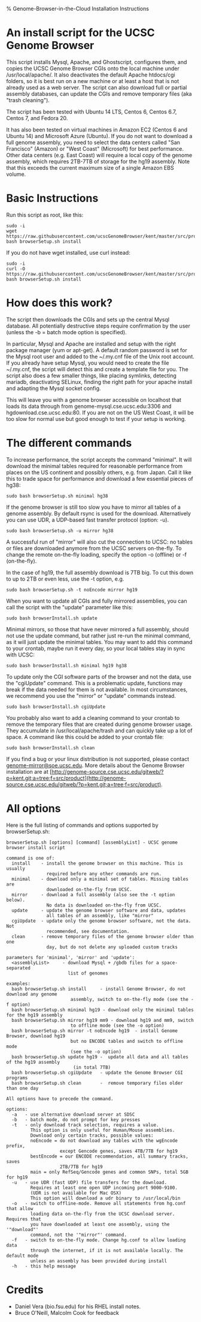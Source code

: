 % Genome-Browser-in-the-Cloud Installation Instructions

# An install script for the UCSC Genome Browser

This script installs Mysql, Apache, and Ghostscript, configures them, and copies the UCSC Genome
Browser CGIs onto the local machine under /usr/local/apache/. It also deactivates the default
Apache htdocs/cgi folders, so it is best run on a new machine or at least a host that is not 
already used as a web server. The script can also download full or partial assembly databases,
can update the CGIs and remove temporary files (aka "trash cleaning").

The script has been tested with Ubuntu 14 LTS, Centos 6, Centos 6.7, Centos 7, and Fedora 20.

It has also been tested on virtual machines in Amazon EC2 (Centos 6 and Ubuntu
14) and Microsoft Azure (Ubuntu). If you do not want to download a full genome assembly,
you need to select the data centers called "San Francisco" (Amazon) or "West
Coast" (Microsoft) for best performance. Other data centers (e.g. East Coast) will require a local
copy of the genome assembly, which requires 2TB-7TB of storage for the hg19 assembly. Note 
that this exceeds the current maximum size of a single Amazon EBS volume.

# Basic Instructions

Run this script as root, like this:

    sudo -i
    wget https://raw.githubusercontent.com/ucscGenomeBrowser/kent/master/src/product/installer/browserSetup.sh
    bash browserSetup.sh install

If you do not have wget installed, use curl instead:

    sudo -i
    curl -O https://raw.githubusercontent.com/ucscGenomeBrowser/kent/master/src/product/installer/browserSetup.sh
    bash browserSetup.sh install

# How does this work?

The script then downloads the CGIs and sets up the central Mysql database. All
potentially destructive steps require confirmation by the user (unless the -b = 
batch mode option is specified).

In particular, Mysql and Apache are installed and setup with the right package
manager (yum or apt-get). A default random password is set for the
Mysql root user and added to the ~/.my.cnf file of the Unix root account. 
If you already have setup Mysql, you would need to create the file
~/.my.cnf, the script will detect this and create a template file for you.
The script also does a few smaller things, like placing symlinks, detecting
mariadb, deactivating SELinux, finding the right path for your apache install
and adapting the Mysql socket config.

This will leave you with a genome browser accessible on localhost that loads its data 
through from genome-mysql.cse.ucsc.edu:3306 and hgdownload.cse.ucsc.edu:80. If
you are not on the US West Coast, it will be too slow for normal use but good 
enough to test if your setup is working.

# The different commands

To increase performance, the script accepts the command "minimal". It will download the
minimal tables required for reasonable performance from places on the US continent and 
possibly others, e.g. from Japan. Call it like this to trade space for performance
and download a few essential pieces of hg38:

    sudo bash browserSetup.sh minimal hg38

If the genome browser is still too slow you have to mirror all tables of a genome assembly.
By default rsync is used for the download.  Alternatively you can use
UDR, a UDP-based fast transfer protocol (option: -u). 

    sudo bash browserSetup.sh -u mirror hg38

A successful run of "mirror" will also cut the connection to UCSC: no tables
or files are downloaded anymore from the UCSC servers on-the-fly. To change
the remote on-the-fly loading, specify the option -o (offline) or 
-f (on-the-fly).

In the case of hg19, the full assembly download is 7TB big. To cut this down to
up to 2TB or even less, use the -t option, e.g.

    sudo bash browserSetup.sh -t noEncode mirror hg19

When you want to update all CGIs and fully mirrored assemblies, you can call the
script with the "update" parameter like this: 

    sudo bash browserInstall.sh update

Minimal mirrors, so those that have never mirrored a full assembly, should not 
use the update command, but rather just re-run the minimal command, as it will
just update the minimal tables. You may want to add this command to your crontab,
maybe run it every day, so your local tables stay in sync with UCSC:

    sudo bash browserInstall.sh minimal hg19 hg38

To update only the CGI software parts of the browser and not the data, use the
"cgiUpdate" command. This is a problematic update, functions may break if the
data needed for them is not available. In most circumstances, we recommend you
use the "mirror" or "update" commands instead.

    sudo bash browserInstall.sh cgiUpdate

You probably also want to add a cleaning command to your crontab to remove 
the temporary files that are created during genome browser usage. They accumulate
in /usr/local/apache/trash and can quickly take up a lot of space. A command like
this could be added to your crontab file:

    sudo bash browserInstall.sh clean

If you find a bug or your linux distribution is not supported, please contact 
[genome-mirror@soe.ucsc.edu](mailto:genome-mirror@soe.ucsc.edu). More details about the 
Genome Browser installation are at
[http://genome-source.cse.ucsc.edu/gitweb/?p=kent.git;a=tree;f=src/product](http://genome-source.cse.ucsc.edu/gitweb/?p=kent.git;a=tree;f=src/product).

# All options

Here is the full listing of commands and options supported by browserSetup.sh: 

```
browserSetup.sh [options] [command] [assemblyList] - UCSC genome browser install script

command is one of:
  install    - install the genome browser on this machine. This is usually 
               required before any other commands are run.
  minimal    - download only a minimal set of tables. Missing tables are
               downloaded on-the-fly from UCSC.
  mirror     - download a full assembly (also see the -t option below).
               No data is downloaded on-the-fly from UCSC.
  update     - update the genome browser software and data, updates
               all tables of an assembly, like "mirror"
  cgiUpdate  - update only the genome browser software, not the data. Not 
               recommended, see documentation.
  clean      - remove temporary files of the genome browser older than one 
               day, but do not delete any uploaded custom tracks

parameters for 'minimal', 'mirror' and 'update':
  <assemblyList>     - download Mysql + /gbdb files for a space-separated
                       list of genomes

examples:
  bash browserSetup.sh install     - install Genome Browser, do not download any genome
                        assembly, switch to on-the-fly mode (see the -f option)
  bash browserSetup.sh minimal hg19 - download only the minimal tables for the hg19 assembly
  bash browserSetup.sh mirror hg19 mm9 - download hg19 and mm9, switch
                        to offline mode (see the -o option)
  bash browserSetup.sh mirror -t noEncode hg19  - install Genome Browser, download hg19 
                        but no ENCODE tables and switch to offline mode 
                        (see the -o option)
  bash browserSetup.sh update hg19 -  update all data and all tables of the hg19 assembly
                         (in total 7TB)
  bash browserSetup.sh cgiUpdate   - update the Genome Browser CGI programs
  bash browserSetup.sh clean       -  remove temporary files older than one day

All options have to precede the command.

options:
  -a   - use alternative download server at SDSC
  -b   - batch mode, do not prompt for key presses
  -t   - only download track selection, requires a value.
         This option is only useful for Human/Mouse assemblies.
         Download only certain tracks, possible values:
         noEncode = do not download any tables with the wgEncode prefix, 
                    except Gencode genes, saves 4TB/7TB for hg19
         bestEncode = our ENCODE recommendation, all summary tracks, saves
                    2TB/7TB for hg19
         main = only RefSeq/Gencode genes and common SNPs, total 5GB for hg19
  -u   - use UDR (fast UDP) file transfers for the download.
         Requires at least one open UDP incoming port 9000-9100.
         (UDR is not available for Mac OSX)
         This option will download a udr binary to /usr/local/bin
  -o   - switch to offline-mode. Remove all statements from hg.conf that allow
         loading data on-the-fly from the UCSC download server. Requires that
         you have downloaded at least one assembly, using the '"download"' 
         command, not the '"mirror"' command.
  -f   - switch to on-the-fly mode. Change hg.conf to allow loading data
         through the internet, if it is not available locally. The default mode
         unless an assembly has been provided during install
  -h   - this help message
```

# Credits
* Daniel Vera (bio.fsu.edu) for his RHEL install notes.
* Bruce O'Neill, Malcolm Cook for feedback
